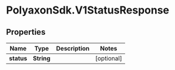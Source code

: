 # PolyaxonSdk.V1StatusResponse

## Properties
Name | Type | Description | Notes
------------ | ------------- | ------------- | -------------
**status** | **String** |  | [optional] 


